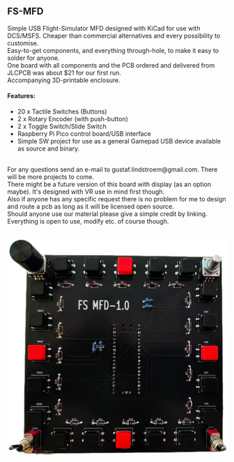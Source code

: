 ## FS-MFD
Simple USB Flight-Simulator MFD designed with KiCad for use with DCS/MSFS. Cheaper than commercial alternatives and every possibility to customise.<br>
Easy-to-get components, and everything through-hole, to make it easy to solder for anyone.<br>
One board with all components and the PCB ordered and delivered from JLCPCB was about $21 for our first run.<br>
Accompanying 3D-printable enclosure.<br>

#### Features:

* 20 x Tactile Switches (Buttons)
* 2 x Rotary Encoder (with push-button)
* 2 x Toggle Switch/Slide Switch
* Raspberry Pi Pico control board/USB interface
* Simple SW project for use as a general Gamepad USB device available as source and binary.
<br>
For any questions send an e-mail to gustaf.lindstroem@gmail.com. There will be more projects to come.<br>
There might be a future version of this board with display (as an option maybe). It's designed with VR use in mind first though.<br>
Also if anyone has any specific request there is no problem for me to design and route a pcb as long as it will be licensed open source.<br>
Should anyone use our material please give a simple credit by linking. Everything is open to use, modify etc. of course though.
<br><br>

![image](https://github.com/exyn/FS-MFD/blob/main/Misc/IMG_20240726_184938577_small.png)
